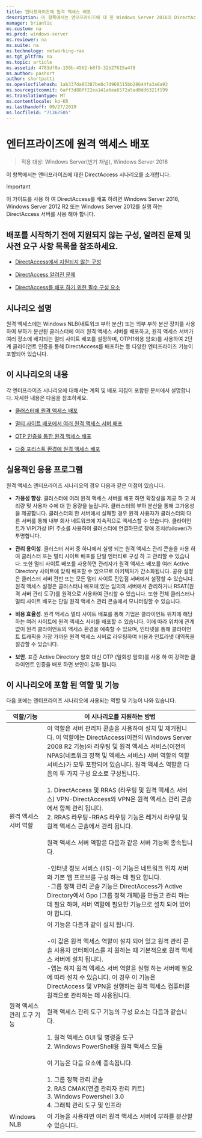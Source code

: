 ```yaml
---
title: 엔터프라이즈에 원격 액세스 배포
description: 이 항목에서는 엔터프라이즈에 대 한 Windows Server 2016의 DirectAccess 시나리오를 소개 합니다.
manager: brianlic
ms.custom: na
ms.prod: windows-server
ms.reviewer: na
ms.suite: na
ms.technology: networking-ras
ms.tgt_pltfrm: na
ms.topic: article
ms.assetid: 4781df0a-158b-4562-b8f5-32b27615a4f8
ms.author: pashort
author: shortpatti
ms.openlocfilehash: 1ab337da85387be8c7d960315bb28644fa3a8a93
ms.sourcegitcommit: 6aff3d88ff22ea141a6ea6572a5ad8dd6321f199
ms.translationtype: MT
ms.contentlocale: ko-KR
ms.lasthandoff: 09/27/2019
ms.locfileid: "71367505"
---
```

# <a name="deploy-remote-access-in-an-enterprise"></a>엔터프라이즈에 원격 액세스 배포

>적용 대상: Windows Server(반기 채널), Windows Server 2016

이 항목에서는 엔터프라이즈에 대한 DirectAccess 시나리오를 소개합니다.  
  
  
> [!IMPORTANT]  
> 이 가이드를 사용 하 여 DirectAccess를 배포 하려면 Windows Server 2016, Windows Server 2012 R2 또는 Windows Server 2012를 실행 하는 DirectAccess 서버를 사용 해야 합니다.  
  
## <a name="before-you-begin-deploying-see-the-list-of-unsupported-configurations-known-issues-and-prerequisites"></a>배포를 시작하기 전에 지원되지 않는 구성, 알려진 문제 및 사전 요구 사항 목록을 참조하세요.  
  
-   [DirectAccess에서 지원되지 않는 구성](https://technet.microsoft.com/windows-server-docs/networking/remote-access/directaccess/directaccess-unsupported-configurations)  
  
-   [DirectAccess 알려진 문제](https://technet.microsoft.com/windows-server-docs/networking/remote-access/directaccess/directaccess-known-issues)  
  
-   [DirectAccess를 배포 하기 위한 필수 구성 요소](https://technet.microsoft.com/windows-server-docs/networking/remote-access/directaccess/prerequisites-for-deploying-directaccess)  
  
## <a name="BKMK_OVER"></a>시나리오 설명  
원격 액세스에는 Windows NLB(네트워크 부하 분산) 또는 외부 부하 분산 장치를 사용하여 부하가 분산된 클러스터에 여러 원격 액세스 서버를 배포하고, 원격 액세스 서버가 여러 장소에 배치되는 멀티 사이트 배포를 설정하며, OTP(1회용 암호)를 사용하여 2단계 클라이언트 인증을 통해 DirectAccess를 배포하는 등 다양한 엔터프라이즈 기능이 포함되어 있습니다.  
  
## <a name="in-this-scenario"></a>이 시나리오의 내용  
각 엔터프라이즈 시나리오에 대해서는 계획 및 배포 지침이 포함된 문서에서 설명합니다. 자세한 내용은 다음을 참조하세요.  
  
-   [클러스터에 원격 액세스 배포](cluster/Deploy-Remote-Access-In-Cluster.md)  
  
-   [멀티 사이트 배포에서 여러 원격 액세스 서버 배포](multisite/Deploy-Multiple-Remote-Access-Servers-in-a-Multisite-Deployment.md)  
  
-   [OTP 인증을 통한 원격 액세스 배포](otp/Deploy-RA-OTP.md)  
  
-   [다중 포리스트 환경에 원격 액세스 배포](multi-forest/Deploy-Remote-Access-in-a-Multi-Forest-Environment.md)  
  
## <a name="BKMK_APP"></a>실용적인 응용 프로그램  
원격 액세스 엔터프라이즈 시나리오의 경우 다음과 같은 이점이 있습니다.  
  
-   **가용성 향상**. 클러스터에 여러 원격 액세스 서버를 배포 하면 확장성을 제공 하 고 처리량 및 사용자 수에 대 한 용량을 늘립니다. 클러스터의 부하 분산을 통해 고가용성을 제공합니다. 클러스터의 한 서버에서 실패할 경우 원격 사용자가 클러스터의 다른 서버를 통해 내부 회사 네트워크에 지속적으로 액세스할 수 있습니다. 클라이언트가 VIP(가상 IP) 주소를 사용하여 클러스터에 연결하므로 장애 조치(failover)가 투명합니다.  
  
-   **관리 용이성**. 클러스터 서버 중 하나에서 실행 되는 원격 액세스 관리 콘솔을 사용 하 여 클러스터 또는 멀티 사이트 배포를 단일 엔터티로 구성 하 고 관리할 수 있습니다. 또한 멀티 사이트 배포를 사용하면 관리자가 원격 액세스 배포를 여러 Active Directory 사이트에 맞춰 배포할 수 있으므로 아키텍처가 간소화됩니다. 공유 설정은 클러스터 서버 전반 또는 모든 멀티 사이트 진입점 서버에서 설정할 수 있습니다. 원격 액세스 설정은 클러스터나 배포에 있는 임의의 서버에서 관리하거나 RSAT(원격 서버 관리 도구)를 원격으로 사용하여 관리할 수 있습니다. 또한 전체 클러스터나 멀티 사이트 배포는 단일 원격 액세스 관리 콘솔에서 모니터링할 수 있습니다.  
  
-   **비용 효율성**. 원격 액세스 멀티 사이트 배포를 통해 기업은 클라이언트 위치에 해당 하는 여러 사이트에 원격 액세스 서버를 배포할 수 있습니다. 이에 따라 위치에 관계없이 원격 클라이언트의 액세스 환경을 예측할 수 있으며, 인터넷을 통해 클라이언트 트래픽을 가장 가까운 원격 액세스 서버로 라우팅하여 비용과 인트라넷 대역폭을 절감할 수 있습니다.  
  
-   **보안**. 표준 Active Directory 암호 대신 OTP (일회성 암호)를 사용 하 여 강력한 클라이언트 인증을 배포 하면 보안이 강화 됩니다.  
  
## <a name="BKMK_NEW"></a>이 시나리오에 포함 된 역할 및 기능  
다음 표에는 엔터프라이즈 시나리오에 사용되는 역할 및 기능이 나와 있습니다.  
  
|역할/기능|이 시나리오를 지원하는 방법|  
|---------|-----------------|  
|원격 액세스 서버 역할|이 역할은 서버 관리자 콘솔을 사용하여 설치 및 제거됩니다. 이 역할에는 DirectAccess(이전의 Windows Server 2008 R2 기능)와 라우팅 및 원격 액세스 서비스(이전의 NPAS(네트워크 정책 및 액세스 서비스) 서버 역할의 역할 서비스)가 모두 포함되어 있습니다. 원격 액세스 역할은 다음의 두 가지 구성 요소로 구성됩니다.<br /><br />1.  DirectAccess 및 RRAS (라우팅 및 원격 액세스 서비스) VPN-DirectAccess와 VPN은 원격 액세스 관리 콘솔에서 함께 관리 됩니다.<br />2.  RRAS 라우팅-RRAS 라우팅 기능은 레거시 라우팅 및 원격 액세스 콘솔에서 관리 됩니다.<br /><br />원격 액세스 서버 역할은 다음과 같은 서버 기능에 종속됩니다.<br /><br />-인터넷 정보 서비스 (IIS)-이 기능은 네트워크 위치 서버와 기본 웹 프로브를 구성 하는 데 필요 합니다.<br />-그룹 정책 관리 콘솔 기능은 DirectAccess가 Active Directory에서 Gpo (그룹 정책 개체)를 만들고 관리 하는 데 필요 하며, 서버 역할에 필요한 기능으로 설치 되어 있어야 합니다.|  
|원격 액세스 관리 도구 기능|이 기능은 다음과 같이 설치 됩니다.<br /><br />-이 값은 원격 액세스 역할이 설치 되어 있고 원격 관리 콘솔 사용자 인터페이스를 지 원하는 때 기본적으로 원격 액세스 서버에 설치 됩니다.<br />-앱는 하지 원격 액세스 서버 역할을 실행 하는 서버에 필요에 따라 설치 수 있습니다. 이 경우 이 기능은 DirectAccess 및 VPN을 실행하는 원격 액세스 컴퓨터를 원격으로 관리하는 데 사용됩니다.<br /><br />원격 액세스 관리 도구 기능의 구성 요소는 다음과 같습니다.<br /><br />1.  원격 액세스 GUI 및 명령줄 도구<br />2.  Windows PowerShell용 원격 액세스 모듈<br /><br />이 기능은 다음 요소에 종속됩니다.<br /><br />1.  그룹 정책 관리 콘솔<br />2.  RAS CMAK(연결 관리자 관리 키트)<br />3.  Windows Powershell 3.0<br />4.  그래픽 관리 도구 및 인프라|  
|Windows NLB|이 기능을 사용하면 여러 원격 액세스 서버에 부하를 분산할 수 있습니다.|  
  

  


